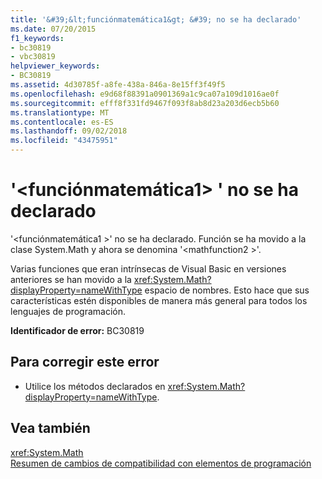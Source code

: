 ```yaml
---
title: '&#39;&lt;funciónmatemática1&gt; &#39; no se ha declarado'
ms.date: 07/20/2015
f1_keywords:
- bc30819
- vbc30819
helpviewer_keywords:
- BC30819
ms.assetid: 4d30785f-a8fe-438a-846a-8e15ff3f49f5
ms.openlocfilehash: e9d68f88391a0901369a1c9ca07a109d1016ae0f
ms.sourcegitcommit: efff8f331fd9467f093f8ab8d23a203d6ecb5b60
ms.translationtype: MT
ms.contentlocale: es-ES
ms.lasthandoff: 09/02/2018
ms.locfileid: "43475951"
---
```

# <a name="39ltmathfunction1gt39-is-not-declared"></a>&#39;&lt;funciónmatemática1&gt; &#39; no se ha declarado
'\<funciónmatemática1 >' no se ha declarado. Función se ha movido a la clase System.Math y ahora se denomina '\<mathfunction2 >'.  
  
 Varias funciones que eran intrínsecas de Visual Basic en versiones anteriores se han movido a la <xref:System.Math?displayProperty=nameWithType> espacio de nombres. Esto hace que sus características estén disponibles de manera más general para todos los lenguajes de programación.  
  
 **Identificador de error:** BC30819  
  
## <a name="to-correct-this-error"></a>Para corregir este error  
  
-   Utilice los métodos declarados en <xref:System.Math?displayProperty=nameWithType>.  
  
## <a name="see-also"></a>Vea también  
 <xref:System.Math>  
 [Resumen de cambios de compatibilidad con elementos de programación](https://msdn.microsoft.com/library/0483590a-6309-449c-a2fa-effa26a03b95)
